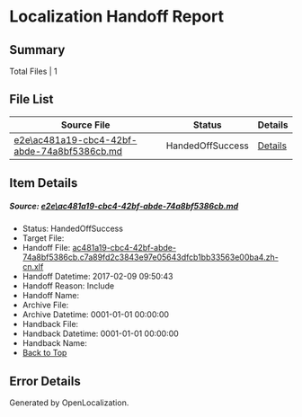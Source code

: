 # <a name='report-top'></a> Localization Handoff Report

## Summary
 Total Files | 1

## File List
 Source File | Status | Details 
 ----------- | ------ | ------- 
 [e2e\ac481a19-cbc4-42bf-abde-74a8bf5386cb.md](https://github.com/OpenLocalizationTestOrg/ol-test0/blob/9073a8279a9fa2bcd650243c38c5e895f88a92eb/e2e/ac481a19-cbc4-42bf-abde-74a8bf5386cb.md) | HandedOffSuccess | [Details](#33be810bbbb36e645405a5486cbe3e907ca7a60b3)

## Item Details
##### <a name='33be810bbbb36e645405a5486cbe3e907ca7a60b3'></a> Source: [e2e\ac481a19-cbc4-42bf-abde-74a8bf5386cb.md](https://github.com/OpenLocalizationTestOrg/ol-test0/blob/9073a8279a9fa2bcd650243c38c5e895f88a92eb/e2e/ac481a19-cbc4-42bf-abde-74a8bf5386cb.md)
* Status: HandedOffSuccess
* Target File: 
* Handoff File: [ac481a19-cbc4-42bf-abde-74a8bf5386cb.c7a89fd2c3843e97e05643dfcb1bb33563e00ba4.zh-cn.xlf](https://github.com/OpenLocalizationTestOrg/ol-test0-handoff/blob/1b9f6bac661e721588eff52440f881fe6e45fd83/ol-handoff/OpenLocalizationTestOrg/ol-test0-zhcn/shujia/ht/ac481a19-cbc4-42bf-abde-74a8bf5386cb.c7a89fd2c3843e97e05643dfcb1bb33563e00ba4.zh-cn.xlf)
* Handoff Datetime: 2017-02-09 09:50:43
* Handoff Reason: Include
* Handoff Name: 
* Archive File: 
* Archive Datetime: 0001-01-01 00:00:00
* Handback File: 
* Handback Datetime: 0001-01-01 00:00:00
* Handback Name: 
* [Back to Top](#report-top)


## Error Details

Generated by OpenLocalization.
